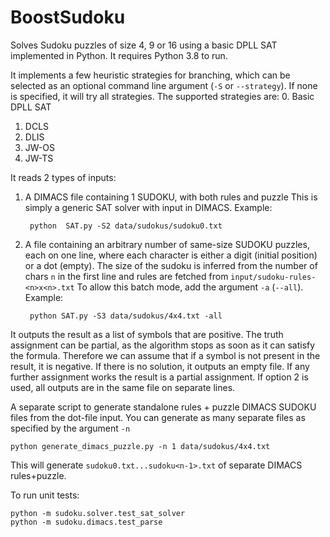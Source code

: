 # BoostSudoku
Solves Sudoku puzzles of size 4, 9 or 16 using a basic DPLL SAT implemented in Python. It requires Python 3.8 to run.

It implements a few heuristic strategies for branching, which can be selected as an optional command line argument (``-S`` or ``--strategy``). If none is specified, it will try all strategies. The supported strategies are:
0. Basic DPLL SAT
1. DCLS
2. DLIS
3. JW-OS
4. JW-TS

It reads 2 types of inputs:
1. A DIMACS file containing 1 SUDOKU, with both rules and puzzle
This is simply a generic SAT solver with input in DIMACS. Example:

        python  SAT.py -S2 data/sudokus/sudoku0.txt

2. A file containing an arbitrary number of same-size SUDOKU puzzles, each on one line,
where each character is either a digit (initial position) or a dot (empty).
The size of the sudoku is inferred from the number of chars ``n`` in the first line and rules are fetched from ``input/sudoku-rules-<n>x<n>.txt``
To allow this batch mode, add the argument ``-a`` (``--all``). Example:

        python SAT.py -S3 data/sudokus/4x4.txt -all

It outputs the result as a list of symbols that are positive. The truth assignment can be partial, as the algorithm stops as soon as it can satisfy the formula. Therefore we can assume that if a symbol is not present in the result, it is negative.
If there is no solution, it outputs an empty file. If any further assignment works the result is a partial assignment.
If option 2 is used, all outputs are in the same file on separate lines.

A separate script to generate standalone rules + puzzle DIMACS SUDOKU files from the dot-file input. You can generate as many separate files as specified by the argument ``-n``

    python generate_dimacs_puzzle.py -n 1 data/sudokus/4x4.txt

This will generate ``sudoku0.txt...sudoku<n-1>.txt`` of separate DIMACS rules+puzzle.

To run unit tests:

    python -m sudoku.solver.test_sat_solver
    python -m sudoku.dimacs.test_parse

